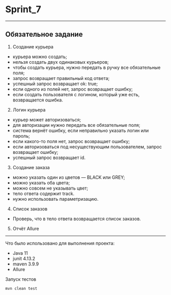 # Sprint_7
***
## Обязательное задание
1. Создание курьера
- курьера можно создать;
- нельзя создать двух одинаковых курьеров;
- чтобы создать курьера, нужно передать в ручку все обязательные поля;
- запрос возвращает правильный код ответа;
- успешный запрос возвращает ok: true;
- если одного из полей нет, запрос возвращает ошибку;
- если создать пользователя с логином, который уже есть, возвращается ошибка.
2. Логин курьера
- курьер может авторизоваться;
- для авторизации нужно передать все обязательные поля;
- система вернёт ошибку, если неправильно указать логин или пароль;
- если какого-то поля нет, запрос возвращает ошибку;
- если авторизоваться под несуществующим пользователем, запрос возвращает ошибку;
- успешный запрос возвращает id.
3. Создание заказа
- можно указать один из цветов — BLACK или GREY;
- можно указать оба цвета;
- можно совсем не указывать цвет;
- тело ответа содержит track.
- нужно использовать параметризацию.
4. Список заказов
- Проверь, что в тело ответа возвращается список заказов.
5. Отчёт Allure



---
Что было использовано для выполнения проекта:
- Java 11
- junit 4.13.2
- maven 3.9.9
- Allure

Запуск тестов
```
mvn clean test
```